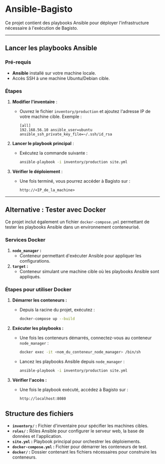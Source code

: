 # Ansible-Bagisto

Ce projet contient des playbooks Ansible pour déployer l'infrastructure nécessaire à l'exécution de Bagisto.

---

## Lancer les playbooks Ansible

### Pré-requis
- **Ansible** installé sur votre machine locale.
- Accès SSH à une machine Ubuntu/Debian cible.

### Étapes
1. **Modifier l'inventaire** :
   - Ouvrez le fichier `inventory/production` et ajoutez l'adresse IP de votre machine cible.
     Exemple :
     ```
     [all]
     192.168.56.10 ansible_user=ubuntu ansible_ssh_private_key_file=~/.ssh/id_rsa
     ```

2. **Lancer le playbook principal** :
   - Exécutez la commande suivante :
     ```bash
     ansible-playbook -i inventory/production site.yml
     ```

3. **Vérifier le déploiement** :
   - Une fois terminé, vous pourrez accéder à Bagisto sur :
     ```
     http://<IP_de_la_machine>
     ```

---

## Alternative : Tester avec Docker

Ce projet inclut également un fichier `docker-compose.yml` permettant de tester les playbooks Ansible dans un environnement conteneurisé.

### Services Docker
1. **`node_manager` :**
   - Conteneur permettant d'exécuter Ansible pour appliquer les configurations.
2. **`target` :**
   - Conteneur simulant une machine cible où les playbooks Ansible sont appliqués.

### Étapes pour utiliser Docker
1. **Démarrer les conteneurs :**
   - Depuis la racine du projet, exécutez :
     ```bash
     docker-compose up --build
     ```

2. **Exécuter les playbooks :**
   - Une fois les conteneurs démarrés, connectez-vous au conteneur `node_manager` :
     ```bash
     docker exec -it <nom_du_conteneur_node_manager> /bin/sh
     ```
   - Lancez les playbooks Ansible depuis `node_manager` :
     ```bash
     ansible-playbook -i inventory/production site.yml
     ```

3. **Vérifier l'accès :**
   - Une fois le playbook exécuté, accédez à Bagisto sur :
     ```
     http://localhost:8080
     ```

## Structure des fichiers
- **`inventory/` :** Fichier d'inventaire pour spécifier les machines cibles.
- **`roles/` :** Rôles Ansible pour configurer le serveur web, la base de données et l'application.
- **`site.yml` :** Playbook principal pour orchestrer les déploiements.
- **`docker-compose.yml` :** Fichier pour démarrer les conteneurs de test.
- **`docker/` :** Dossier contenant les fichiers nécessaires pour construire les conteneurs.


